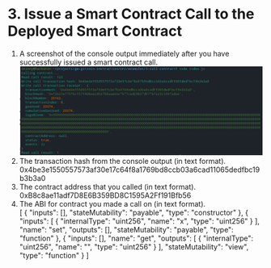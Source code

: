 # 3. Issue a Smart Contract Call to the Deployed Smart Contract


1. A screenshot of the console output immediately after you have successfully issued a smart contract call.
![call](https://github.com/skinnynoizze/nervosbounty/blob/main/smartcontractcall.png)
2. The transaction hash from the console output (in text format).
0x4be3e1550557573af30e17c64f8a1769bd8ccb03a6cad11065dedfbc19b3b3a0
3. The contract address that you called (in text format).  
0xB8c8ae11adf7D8E6B359BD8C1595A2Ff191Bfb56
5. The ABI for contract you made a call on (in text format).  
[
    {
      "inputs": [],
      "stateMutability": "payable",
      "type": "constructor"
    },
    { 
      "inputs": [
        {
          "internalType": "uint256",
          "name": "x",
          "type": "uint256"
        }
      ],
      "name": "set",
      "outputs": [],
      "stateMutability": "payable",
      "type": "function"
    },
    { 
      "inputs": [],
      "name": "get",
      "outputs": [
        {
          "internalType": "uint256",
          "name": "",
          "type": "uint256"
        }
      ],
      "stateMutability": "view",
      "type": "function"
    }
]
